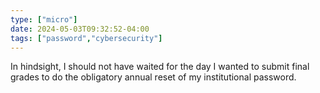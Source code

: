 ```yaml
---
type: ["micro"]
date: 2024-05-03T09:32:52-04:00
tags: ["password","cybersecurity"]
---
```

In hindsight, I should not have waited for the day I wanted to submit final grades to do the obligatory annual reset of my institutional password.
